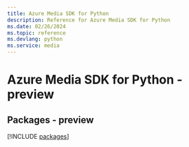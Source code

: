 ```yaml
---
title: Azure Media SDK for Python
description: Reference for Azure Media SDK for Python
ms.date: 02/26/2024
ms.topic: reference
ms.devlang: python
ms.service: media
---
```

# Azure Media SDK for Python - preview
## Packages - preview
[!INCLUDE [packages](media-index.md)]